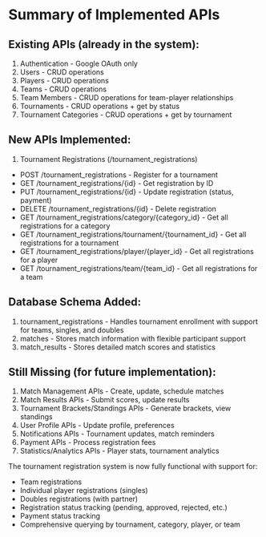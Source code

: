 # Summary of Implemented APIs

## Existing APIs (already in the system):

1. Authentication - Google OAuth only
2. Users - CRUD operations
3. Players - CRUD operations
4. Teams - CRUD operations
5. Team Members - CRUD operations for team-player relationships
6. Tournaments - CRUD operations + get by status
7. Tournament Categories - CRUD operations + get by tournament

## New APIs Implemented:

1. Tournament Registrations (/tournament_registrations)

- POST /tournament_registrations - Register for a tournament
- GET /tournament_registrations/{id} - Get registration by ID
- PUT /tournament_registrations/{id} - Update registration (status, payment)
- DELETE /tournament_registrations/{id} - Delete registration
- GET /tournament_registrations/category/{category_id} - Get all registrations for a category
- GET /tournament_registrations/tournament/{tournament_id} - Get all registrations for a tournament
- GET /tournament_registrations/player/{player_id} - Get all registrations for a player
- GET /tournament_registrations/team/{team_id} - Get all registrations for a team

## Database Schema Added:

1. tournament_registrations - Handles tournament enrollment with support for teams, singles, and doubles
2. matches - Stores match information with flexible participant support
3. match_results - Stores detailed match scores and statistics

## Still Missing (for future implementation):

1. Match Management APIs - Create, update, schedule matches
2. Match Results APIs - Submit scores, update results
3. Tournament Brackets/Standings APIs - Generate brackets, view standings
4. User Profile APIs - Update profile, preferences
5. Notifications APIs - Tournament updates, match reminders
6. Payment APIs - Process registration fees
7. Statistics/Analytics APIs - Player stats, tournament analytics

The tournament registration system is now fully functional with support for:

- Team registrations
- Individual player registrations (singles)
- Doubles registrations (with partner)
- Registration status tracking (pending, approved, rejected, etc.)
- Payment status tracking
- Comprehensive querying by tournament, category, player, or team
